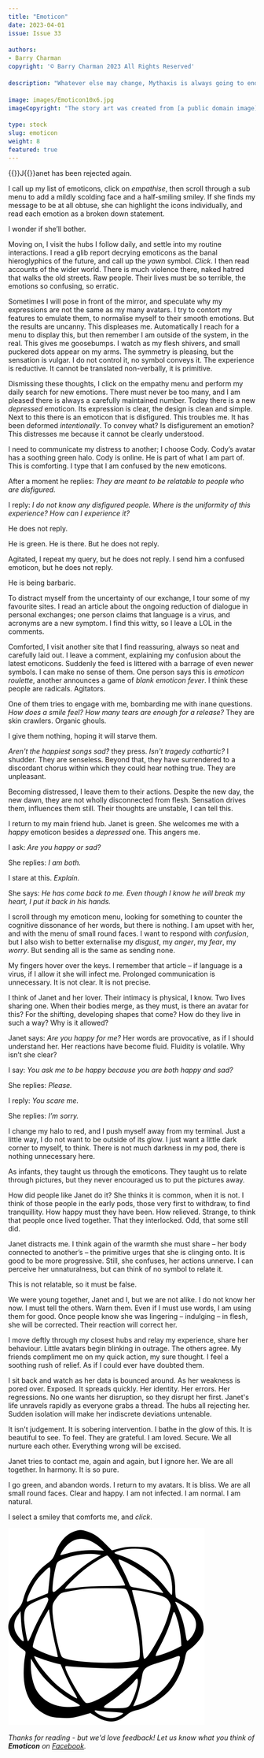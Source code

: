 ```yaml
---
title: "Emoticon"
date: 2023-04-01
issue: Issue 33

authors:
- Barry Charman
copyright: '© Barry Charman 2023 All Rights Reserved'

description: "Whatever else may change, Mythaxis is always going to end on a story. Barry Charman sees us out with a third tale that has more than a hint of alienation to it – though whether alienation is a state of suffering or grace is very much in the eye of the beholder."

image: images/Emoticon10x6.jpg
imageCopyright: "The story art was created from [a public domain image](https://commons.wikimedia.org/wiki/File:Matthias_Rudolph_Toma_Messerschmidts_Character_Heads_1839.jpg) of Matthias Rudolph Toma's 1839 lithograph depicting the Character Heads of Franz Xaver Messerschmidt."

type: stock
slug: emoticon
weight: 8
featured: true
---
```


{{<glyph>}}J{{</glyph>}}anet has been rejected again. 

I call up my list of emoticons, click on *empathise*, then scroll through a sub menu to add a mildly scolding face and a half-smiling smiley. If she finds my message to be at all obtuse, she can highlight the icons individually, and read each emotion as a broken down statement. 

I wonder if she’ll bother. 

Moving on, I visit the hubs I follow daily, and settle into my routine interactions. I read a glib report decrying emoticons as the banal hieroglyphics of the future, and call up the *yawn* symbol. *Click*. I then read accounts of the wider world. There is much violence there, naked hatred that walks the old streets. Raw people. Their lives must be so terrible, the emotions so confusing, so erratic. 

 Sometimes I will pose in front of the mirror, and speculate why my expressions are not the same as my many avatars. I try to contort my features to emulate them, to normalise myself to their smooth emotions. But the results are uncanny. This displeases me. Automatically I reach for a menu to display this, but then remember I am outside of the system, in the real. This gives me goosebumps. I watch as my flesh shivers, and small puckered dots appear on my arms. The symmetry is pleasing, but the sensation is vulgar. I do not control it, no symbol conveys it. The experience is reductive. It cannot be translated non-verbally, it is primitive. 

Dismissing these thoughts, I click on the empathy menu and perform my daily search for new emotions. There must never be too many, and I am pleased there is always a carefully maintained number. Today there is a new *depressed* emoticon. Its expression is clear, the design is clean and simple. Next to this there is an emoticon that is disfigured. This troubles me. It has been deformed *intentionally*. To convey what? Is disfigurement an emotion? This distresses me because it cannot be clearly understood. 

I need to communicate my distress to another; I choose Cody. Cody’s avatar has a soothing green halo. Cody is online. He is part of what I am part of. This is comforting. I type that I am confused by the new emoticons. 

After a moment he replies: *They are meant to be relatable to people who are disfigured.*

I reply: *I do not know any disfigured people. Where is the uniformity of this experience? How can I experience it?*

He does not reply. 

He is green. He is there. But he does not reply. 

Agitated, I repeat my query, but he does not reply. I send him a confused emoticon, but he does not reply. 

He is being barbaric. 

To distract myself from the uncertainty of our exchange, I tour some of my favourite sites. I read an article about the ongoing reduction of dialogue in personal exchanges; one person claims that language is a virus, and acronyms are a new symptom. I find this witty, so I leave a LOL in the comments.  

Comforted, I visit another site that I find reassuring, always so neat and carefully laid out. I leave a comment, explaining my confusion about the latest emoticons. Suddenly the feed is littered with a barrage of even newer symbols. I can make no sense of them. One person says this is *emoticon roulette*, another announces a game of *blank emoticon fever*. I think these people are radicals. Agitators. 

One of them tries to engage with me, bombarding me with inane questions. *How does a smile feel? How many tears are enough for a release?* They are skin crawlers. Organic ghouls. 

I give them nothing, hoping it will starve them. 

*Aren't the happiest songs sad?* they press. *Isn't tragedy cathartic?* I shudder. They are senseless. Beyond that, they have surrendered to a discordant chorus within which they could hear nothing true. They are unpleasant. 

Becoming distressed, I leave them to their actions. Despite the new day, the new dawn, they are not wholly disconnected from flesh. Sensation drives them, influences them still. Their thoughts are unstable, I can tell this. 

I return to my main friend hub. Janet is green. She welcomes me with a *happy* emoticon besides a *depressed* one. This angers me. 

I ask: *Are you happy or sad?*

She replies: *I am both.* 

I stare at this. *Explain.*

She says: *He has come back to me. Even though I know he will break my heart, I put it back in his hands.*

I scroll through my emoticon menu, looking for something to counter the cognitive dissonance of her words, but there is nothing. I am upset with her, and with the menu of small round faces. I want to respond with *confusion*, but I also wish to better externalise my *disgust*, my *anger*, my *fear*, my *worry*. But sending all is the same as sending none. 

My fingers hover over the keys. I remember that article – if language is a virus, if I allow it she will infect me. Prolonged communication is unnecessary. It is not clear. It is not precise.

I think of Janet and her lover. Their intimacy is physical, I know. Two lives sharing one. When their bodies merge, as they must, is there an avatar for this? For the shifting, developing shapes that come? How do they live in such a way? Why is it allowed? 

Janet says: *Are you happy for me?* Her words are provocative, as if I should understand her. Her reactions have become fluid. Fluidity is volatile. Why isn’t she clear?

I say: *You ask me to be happy because you are both happy and sad?*

She replies: *Please.*

I reply: *You scare me.*

She replies: *I’m sorry.* 

I change my halo to red, and I push myself away from my terminal. Just a little way, I do not want to be outside of its glow. I just want a little dark corner to myself, to think. There is not much darkness in my pod, there is nothing unnecessary here. 

As infants, they taught us through the emoticons. They taught us to relate through pictures, but they never encouraged us to put the pictures away. 

How did people like Janet do it? She thinks it is common, when it is not. I think of those people in the early pods, those very first to withdraw, to find tranquillity. How happy must they have been. How relieved. Strange, to think that people once lived together. That they interlocked. Odd, that some still did. 

Janet distracts me. I think again of the warmth she must share – her body connected to another’s – the primitive urges that she is clinging onto. It is good to be more progressive. Still, she confuses, her actions unnerve. I can perceive her unnaturalness, but can think of no symbol to relate it. 

This is not relatable, so it must be false. 

We were young together, Janet and I, but we are not alike. I do not know her now. I must tell the others. Warn them. Even if I must use words, I am using them for good. Once people know she was lingering – indulging – in flesh, she will be corrected. Their reaction will correct her.

I move deftly through my closest hubs and relay my experience, share her behaviour. Little avatars begin blinking in outrage. The others agree. My friends compliment me on my quick action, my sure thought. I feel a soothing rush of relief. As if I could ever have doubted them.

I sit back and watch as her data is bounced around. As her weakness is pored over. Exposed. It spreads quickly. Her identity. Her errors. Her regressions. No one wants her disruption, so they disrupt her first. Janet's life unravels rapidly as everyone grabs a thread. The hubs all rejecting her. Sudden isolation will make her indiscrete deviations untenable. 

It isn't judgement. It is sobering intervention. I bathe in the glow of this. It is beautiful to see. To feel. They are grateful. I am loved. Secure. We all nurture each other. Everything wrong will be excised.

Janet tries to contact me, again and again, but I ignore her. We are all together. In harmony. It is so pure. 

I go green, and abandon words. I return to my avatars. It is bliss. We are all small round faces. Clear and happy. I am not infected. I am normal. I am natural. 

I select a smiley that comforts me, and *click*.

![Orbit-lrg](images/Orbit.svg)

*Thanks for reading - but we'd love feedback! Let us know what you think of **Emoticon** on [Facebook](https://www.facebook.com/MythaxisMagazine/posts/744233797709609).*
